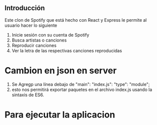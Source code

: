 
## Introducción

Este clon de Spotify que está hecho con React y Express le permite al usuario hacer lo siguiente

1. Inicie sesión con su cuenta de Spotify
2. Busca artistas o canciones
3. Reproducir canciones
4. Ver la letra de las respectivas canciones reproducidas

# Cambion en json en server 

1. Se Agregp una línea debajo de "main": "index.js": "type": "module";
2. esto nos permitirá exportar paquetes en el archivo index.js usando la sintaxis de ES6.

# Para ejecutar la aplicacion 

